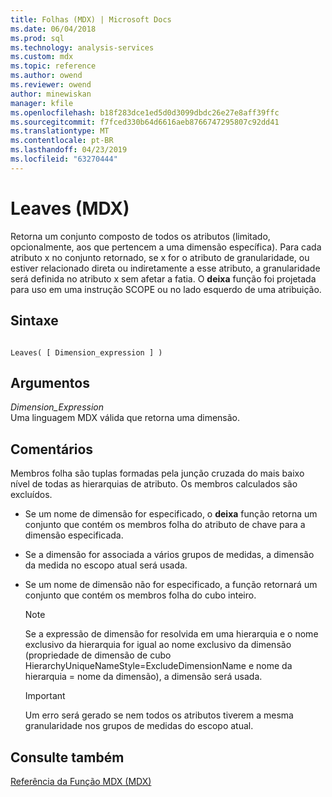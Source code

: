 ```yaml
---
title: Folhas (MDX) | Microsoft Docs
ms.date: 06/04/2018
ms.prod: sql
ms.technology: analysis-services
ms.custom: mdx
ms.topic: reference
ms.author: owend
ms.reviewer: owend
author: minewiskan
manager: kfile
ms.openlocfilehash: b18f283dce1ed5d0d3099dbdc26e27e8aff39ffc
ms.sourcegitcommit: f7fced330b64d6616aeb8766747295807c92dd41
ms.translationtype: MT
ms.contentlocale: pt-BR
ms.lasthandoff: 04/23/2019
ms.locfileid: "63270444"
---
```

# <a name="leaves-mdx"></a>Leaves (MDX)


  Retorna um conjunto composto de todos os atributos (limitado, opcionalmente, aos que pertencem a uma dimensão específica). Para cada atributo x no conjunto retornado, se x for o atributo de granularidade, ou estiver relacionado direta ou indiretamente a esse atributo, a granularidade será definida no atributo x sem afetar a fatia. O **deixa** função foi projetada para uso em uma instrução SCOPE ou no lado esquerdo de uma atribuição.  
  
## <a name="syntax"></a>Sintaxe  
  
```  
  
Leaves( [ Dimension_expression ] )  
```  
  
## <a name="arguments"></a>Argumentos  
 *Dimension_Expression*  
 Uma linguagem MDX válida que retorna uma dimensão.  
  
## <a name="remarks"></a>Comentários  
 Membros folha são tuplas formadas pela junção cruzada do mais baixo nível de todas as hierarquias de atributo. Os membros calculados são excluídos.  
  
-   Se um nome de dimensão for especificado, o **deixa** função retorna um conjunto que contém os membros folha do atributo de chave para a dimensão especificada.  
  
-   Se a dimensão for associada a vários grupos de medidas, a dimensão da medida no escopo atual será usada.  
  
-   Se um nome de dimensão não for especificado, a função retornará um conjunto que contém os membros folha do cubo inteiro.  
  
    > [!NOTE]  
    >  Se a expressão de dimensão for resolvida em uma hierarquia e o nome exclusivo da hierarquia for igual ao nome exclusivo da dimensão (propriedade de dimensão de cubo HierarchyUniqueNameStyle=ExcludeDimensionName e nome da hierarquia = nome da dimensão), a dimensão será usada.  
  
    > [!IMPORTANT]  
    >  Um erro será gerado se nem todos os atributos tiverem a mesma granularidade nos grupos de medidas do escopo atual.  
  
## <a name="see-also"></a>Consulte também  
 [Referência da Função MDX &#40;MDX&#41;](../mdx/mdx-function-reference-mdx.md)  
  
  
